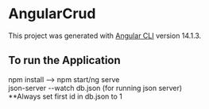 # AngularCrud

This project was generated with [Angular CLI](https://github.com/angular/angular-cli) version 14.1.3.

## To run the Application

npm install --> npm start/ng serve\
json-server --watch db.json (for running json server)\
**Always set first id in db.json to 1
